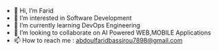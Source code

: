 - 👋 Hi, I’m Farid
- 👀 I’m interested in Software Development
- 🌱 I’m currently learning DevOps Engineering
- 💞️ I’m looking to collaborate on AI Powered WEB,MOBILE Applications
- 📫 How to reach me : abdoulfaridbassirou7898@gmail.com

<!---
baafbass/baafbass is a ✨ special ✨ repository because its `README.md` (this file) appears on your GitHub profile.
You can click the Preview link to take a look at your changes.
--->
